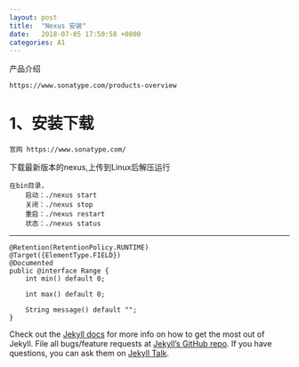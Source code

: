 ```yaml
---
layout: post
title:  "Nexus 安装"
date:   2018-07-05 17:50:58 +0800
categories: A1
---
```



产品介绍

```
https://www.sonatype.com/products-overview
```


# 1、安装下载

```
官网 https://www.sonatype.com/
```
下载最新版本的nexus,上传到Linux后解压运行

```
在bin目录，
    启动：./nexus start
    关闭：./nexus stop
    重启：./nexus restart
    状态：./nexus status
```

---


```
@Retention(RetentionPolicy.RUNTIME)
@Target({ElementType.FIELD})
@Documented
public @interface Range {
    int min() default 0;

    int max() default 0;

    String message() default "";
}
```

Check out the [Jekyll docs][jekyll-docs] for more info on how to get the most out of Jekyll. File all bugs/feature requests at [Jekyll’s GitHub repo][jekyll-gh]. If you have questions, you can ask them on [Jekyll Talk][jekyll-talk].

[jekyll-docs]: https://jekyllrb.com/docs/home
[jekyll-gh]:   https://github.com/jekyll/jekyll
[jekyll-talk]: https://talk.jekyllrb.com/
